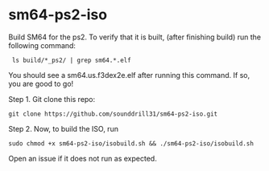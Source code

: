 # sm64-ps2-iso

Build SM64 for the ps2. To verify that it is built, (after finishing build) run the following command:

``` ls build/*_ps2/ | grep sm64.*.elf```

You should see a sm64.us.f3dex2e.elf after running this command. If so, you are good to go!

Step 1. Git clone this repo:

```git clone https://github.com/sounddrill31/sm64-ps2-iso.git```

Step 2. Now, to build the ISO, run 

```sudo chmod +x sm64-ps2-iso/isobuild.sh && ./sm64-ps2-iso/isobuild.sh```

Open an issue if it does not run as expected.

